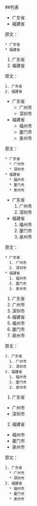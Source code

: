 ##列表

* 广东省
* 福建省

原文：
```
* 广东省
* 福建省
```

1. 广东省
2. 福建省

原文：
```
1. 广东省
2. 福建省
```

* 广东省
  * 广州市
  * 深圳市
* 福建省
  * 福州市
  * 厦门市
  * 泉州市

原文：
```
* 广东省
  * 广州市
  * 深圳市
* 福建省
  * 福州市
  * 厦门市
  * 泉州市
```

* 广东省
  1. 广州市
  2. 深圳市
* 福建省
  1. 福州市
  2. 厦门市
  3. 泉州市

原文：
```
* 广东省
  1. 广州市
  2. 深圳市
* 福建省
  1. 福州市
  2. 厦门市
  3. 泉州市
```

1. 广东省
  1. 广州市
  2. 深圳市
2. 福建省
  1. 福州市
  2. 厦门市
  3. 泉州市

原文：
```
1. 广东省
  1. 广州市
  2. 深圳市
2. 福建省
  1. 福州市
  2. 厦门市
  3. 泉州市
```

1. 广东省
  * 广州市
  * 深圳市
2. 福建省
  * 福州市
  * 厦门市
  * 泉州市

原文：
```
1. 广东省
  * 广州市
  * 深圳市
2. 福建省
  * 福州市
  * 厦门市
  * 泉州市
```